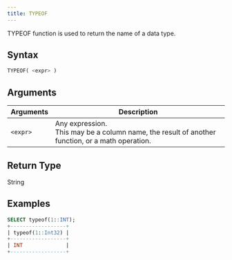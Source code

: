 ```yaml
---
title: TYPEOF 
---
```


TYPEOF function is used to return the name of a data type.

## Syntax

```sql
TYPEOF( <expr> )
```

## Arguments

| Arguments   | Description |
| ----------- | ----------- |
| `<expr>` | Any expression. <br /> This may be a column name, the result of another function, or a math operation.

## Return Type

String

## Examples

```sql
SELECT typeof(1::INT);
+------------------+
| typeof(1::Int32) |
+------------------+
| INT              |
+------------------+
```
